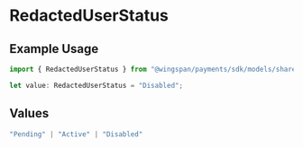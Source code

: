 # RedactedUserStatus

## Example Usage

```typescript
import { RedactedUserStatus } from "@wingspan/payments/sdk/models/shared";

let value: RedactedUserStatus = "Disabled";
```

## Values

```typescript
"Pending" | "Active" | "Disabled"
```
